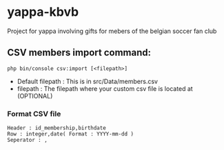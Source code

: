 # yappa-kbvb
Project for yappa involving gifts for mebers of the belgian soccer fan club

## CSV members import command:

```
php bin/console csv:import [<filepath>]
```

- Default filepath :  This is in src/Data/members.csv
- filepath : The filepath where your custom csv file is located at (OPTIONAL)

### Format CSV file

```
Header : id_membership,birthdate
Row : integer,date( Format : YYYY-mm-dd )
Seperator : ,
```


